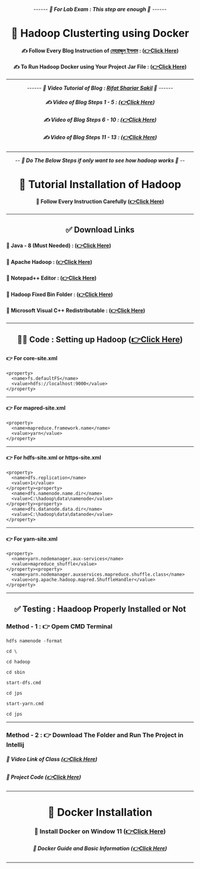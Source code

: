 
<div align = "center">

*------ **🧠 For Lab Exam : This step are enough 🧠** ------*

# 🌲 Hadoop Clusterting using Docker

#### ✍️ Follow Every Blog Instruction of [মেহরাজুল ইসলাম](https://github.com/codermehraj) :  **([👉Click Here](https://medium.com/@genius_meringue_gnat_79/running-single-node-mapreduce-using-docker-and-hadoop-cluster-41f5ec5b7650))**

#### ✍️ To Run Hadoop Docker using Your Project Jar File  :  **([👉Click Here](./CMD.md))**

<hr>

*------ **🎥 Video Tutorial of Blog : [Rifat Shariar Sakil](https://github.com/Rifat-Shariar-Sakil-24) 🎥** ------*

##### ✍️ Video of Blog Steps 1 - 5 :  **([👉Click Here](https://drive.google.com/file/d/1iZnPTpOrcLlHRYkJSsV6CM2Q6uVYBkd-/view))**


##### ✍️ Video of Blog Steps 6 - 10 :  **([👉Click Here](https://drive.google.com/file/d/10Kw1I6i2ZpSQk_zM7vces1um3EswGm5z/view))**


##### ✍️ Video of Blog Steps 11 - 13 :  **([👉Click Here](https://drive.google.com/file/d/1Bf86YzzApHFwgcdfMCncI0uAsLtskO_Z/view))**


</div>

<hr>


<div align = "center">

*-- **🧠 Do The Below Steps if only want to see how hadoop works 🧠** --*

# 🎥 Tutorial Installation of Hadoop

#### 🧠 Follow Every Instruction Carefully  **([👉Click Here](https://youtu.be/knAS0w-jiUk?si=DffG6Zoubzt2Dad3))**

</div>

<hr>

<div align = "center">

## ✅ Download Links

</div>

#### 🧠 Java - 8 (Must Needed) : **([👉Click Here](https://www.oracle.com/java/technologies/javase/javase8-archive-downloads.html#license-lightbox))**

#### 🧠 Apache Hadoop : **([👉Click Here](https://hadoop.apache.org/releases.html))**

#### 🧠 Notepad++ Editor : **([👉Click Here](https://notepad-plus-plus.org/downloads/))**

#### 🧠 Hadoop Fixed Bin Folder : **([👉Click Here](https://drive.google.com/file/d/1nCN_jK7EJF2DmPUUxgOggnvJ6k6tksYz/view))**

#### 🧠 Microsoft Visual C++ Redistributable : **([👉Click Here](https://drive.google.com/file/d/1nCN_jK7EJF2DmPUUxgOggnvJ6k6tksYz/view))**

<hr>

<div align = "center">

## 👩‍💻 Code : Setting up Hadoop **([👉Click Here](https://learn.microsoft.com/en-us/cpp/windows/latest-supported-vc-redist?view=msvc-170))**

</div>

#### **👉 For core-site.xml**

```
<property>
  <name>fs.defaultFS</name>
  <value>hdfs://localhost:9000</value>
</property>
```
<hr>

#### **👉 For mapred-site.xml**

```
<property>
  <name>mapreduce.framework.name</name>
  <value>yarn</value>
</property>

```
<hr>

#### **👉 For hdfs-site.xml or https-site.xml**

```
<property>
  <name>dfs.replication</name>
  <value>1</value>
</property><property>
  <name>dfs.namenode.name.dir</name>
  <value>C:\hadoop\data\namenode</value>
</property><property>
  <name>dfs.datanode.data.dir</name>
  <value>C:\hadoop\data\datanode</value>
</property>
```
<hr>

#### **👉 For yarn-site.xml**

```
<property>
  <name>yarn.nodemanager.aux-services</name>
  <value>mapreduce_shuffle</value>
</property><property>
  <name>yarn.nodemanager.auxservices.mapreduce.shuffle.class</name>
  <value>org.apache.hadoop.mapred.ShuffleHandler</value>
</property>
```

<hr>

<div align = "center">

## ✅ Testing : Haadoop Properly Installed or Not

</div>


### **Method - 1 : 👉 Opem CMD Terminal**

```
hdfs namenode -format
```
```
cd \
```
```
cd hadoop
```
```
cd sbin
```
```
start-dfs.cmd
```
```
cd jps
```
```
start-yarn.cmd
```
```
cd jps
```

<hr>

### **Method - 2 : 👉 Download The Folder and Run The Project in Intellij**

##### 🧠 Video Link of Class **([👉Click Here](https://drive.google.com/file/d/1VMzOIztVlbw-2wOt8s-h7RB8AC0ld7th/view))**

##### 🧠 Project Code **([👉Click Here](https://github.com/CosmicBeing09/Hadoop-Demo-Word-Count-with-Java-and-Maven))**
<hr>

<div align = "center">

# 🎥 Docker Installation 

### 🧠 Install Docker on Window 11  **([👉Click Here](https://youtu.be/WDEdRmTCSs8?si=8gRvkju3qT8o3mox))**


##### 🧠 Docker Guide and Basic Information **([👉Click Here](https://youtu.be/31k6AtW-b3Y?si=ftTXqU15KWkAtKyP))**

</div>

<hr>